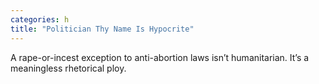 ```yaml
---
categories: h
title: "Politician Thy Name Is Hypocrite"
---
```

A rape-or-incest exception to anti-abortion laws isn’t humanitarian. It’s a meaningless rhetorical ploy.